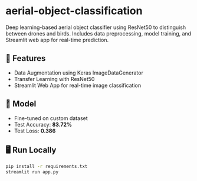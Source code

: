 # aerial-object-classification
Deep learning-based aerial object classifier using ResNet50 to distinguish between drones and birds. Includes data preprocessing, model training, and Streamlit web app for real-time prediction.


## 🚀 Features
- Data Augmentation using Keras ImageDataGenerator  
- Transfer Learning with ResNet50  
- Streamlit Web App for real-time image classification  

## 🧠 Model
- Fine-tuned on custom dataset  
- Test Accuracy: **83.72%**  
- Test Loss: **0.386**

## 🖥️ Run Locally
```bash
pip install -r requirements.txt
streamlit run app.py
